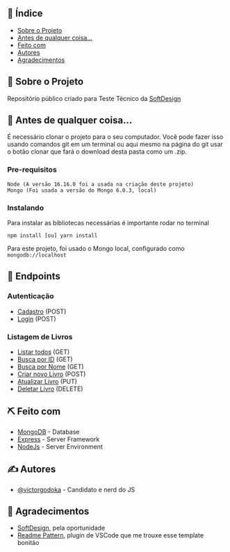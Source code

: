 ## 📝 Índice

- [Sobre o Projeto](#about)
- [Antes de qualquer coisa...](#getting_started)
- [Feito com](#built_using)
- [Autores](#authors)
- [Agradecimentos](#acknowledgement)

## 🧐 Sobre o Projeto <a name = "about"></a>

Repositório público criado para Teste Técnico da <a href="https://softdesign.com.br/" target="_blank">SoftDesign</a>

## 🏁 Antes de qualquer coisa... <a name = "getting_started"></a>

É necessário clonar o projeto para o seu computador. Você pode fazer isso usando comandos git em um terminal ou aqui mesmo na página do git usar o botão clonar que fará o download desta pasta como um .zip.

### Pre-requisitos

```
Node (A versão 16.16.0 foi a usada na criação deste projeto)
Mongo (Foi usada a versão do Mongo 6.0.3, local)
```

### Instalando

Para instalar as bibliotecas necessárias é importante rodar no terminal

```
npm install [ou] yarn install
```

Para este projeto, foi usado o Mongo local, configurado como ```mongodb://localhost```

## 🔗 Endpoints <a name = "endpoints"></a>

### Autenticação
- [Cadastro](http://localhost:3001/api/auth/signup) (POST)
- [Login](http://localhost:3001/api/auth/signin) (POST)

### Listagem de Livros
- [Listar todos](http://localhost:3001/api/books) (GET)
- [Busca por ID](http://localhost:3001/api/books/search/:id) (GET)
- [Busca por Nome](http://localhost:3001/api/books/search/:name) (GET)
- [Criar novo Livro](http://localhost:3001/api/books) (POST)
- [Atualizar Livro](http://localhost:3001/api/books) (PUT)
- [Deletar Livro](http://localhost:3001/api/books) (DELETE)


## ⛏️ Feito com <a name = "built_using"></a>

- [MongoDB](https://www.mongodb.com/) - Database
- [Express](https://expressjs.com/) - Server Framework
- [NodeJs](https://nodejs.org/en/) - Server Environment

## ✍️ Autores <a name = "authors"></a>
- [@victorgodoka](https://github.com/victorgodoka) - Candidato e nerd do JS

## 🎉 Agradecimentos <a name = "acknowledgement"></a>

- [SoftDesign](https://softdesign.com.br/), pela oportunidade
- [Readme Pattern](https://marketplace.visualstudio.com/items?itemName=thomascsd.vscode-readme-pattern), plugin de VSCode que me trouxe esse template bonitão

